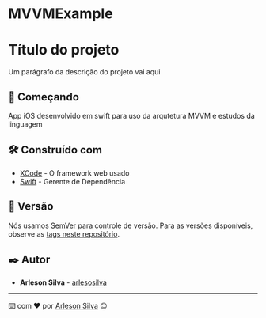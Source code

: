 # MVVMExample
# Título do projeto

Um parágrafo da descrição do projeto vai aqui

## 🚀 Começando

App iOS desenvolvido em swift para uso da arqutetura MVVM e estudos da linguagem

## 🛠️ Construído com

* [XCode](http://www.dropwizard.io/1.0.2/docs/) - O framework web usado
* [Swift](https://maven.apache.org/) - Gerente de Dependência

## 📌 Versão

Nós usamos [SemVer](http://semver.org/) para controle de versão. Para as versões disponíveis, observe as [tags neste repositório](https://github.com/suas/tags/do/projeto). 

## ✒️ Autor

* **Arleson Silva** - [arlesosilva](https://github.com/arlesonsilva)

---
⌨️ com ❤️ por [Arleson Silva](https://gist.github.com/arlesonsilva) 😊

